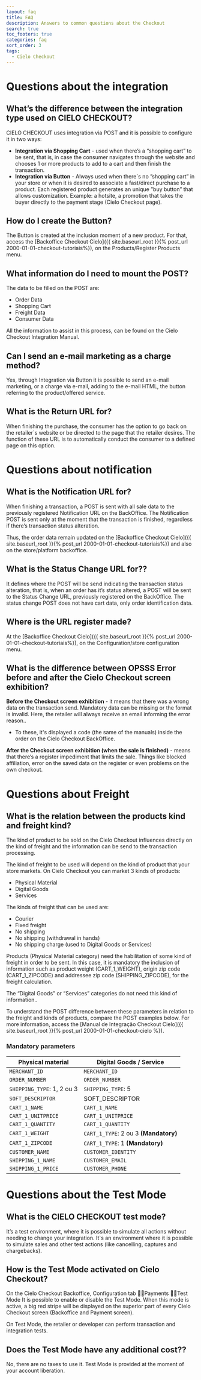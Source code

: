 ```yaml
---
layout: faq
title: FAQ
description: Answers to common questions about the Checkout
search: true
toc_footers: true
categories: faq
sort_order: 3
tags:
  - Cielo Checkout
---
```


# Questions about the integration

## What’s the difference between the integration type used on CIELO CHECKOUT?

CIELO CHECKOUT uses integration via POST and it is possible to configure it in two ways:

- **Integration via Shopping Cart** - used when there’s a “shopping cart” to be sent, that is, in case the consumer navigates through the website and chooses 1 or more products to add to a cart and then finish the transaction.
- **Integration via Button** - Always used when there`s no ”shopping cart” in your store or when it is desired to associate a fast/direct purchase to a product. Each registered product generates an unique ”buy button” that allows customization. Example: a hotsite, a promotion that takes the buyer directly to the payment stage (Cielo Checkout page).

## How do I create the Button?

The Button is created at the inclusion moment of a new product. For that, access the [Backoffice Checkout Cielo]({{ site.baseurl_root }}{% post_url 2000-01-01-checkout-tutoriais%}), on the Products/Register Products menu.

## What information do I need to mount the POST?

The data to be filled on the POST are:

- Order Data
- Shopping Cart
- Freight Data
- Consumer Data

All the information to assist in this process, can be found on the Cielo Checkout Integration Manual.

## Can I send an e-mail marketing as a charge method?

Yes, through Integration via Button it is possible to send an e-mail marketing, or a charge via e-mail, adding to the e-mail HTML, the button referring to the product/offered service.

## What is the Return URL for?

When finishing the purchase, the consumer has the option to go back on the retailer`s website or be directed to the page that the retailer desires. The function of these URL is to automatically conduct the consumer to a defined page on this option.

# Questions about notification

## What is the Notification URL for?

When finishing a transaction, a POST is sent with all sale data to the previously registered Notification URL on the BackOffice. The Notification POST is sent only at the moment that the transaction is finished, regardless if there’s transaction status alteration.

Thus, the order data remain updated on the [Backoffice Checkout Cielo]({{ site.baseurl_root }}{% post_url 2000-01-01-checkout-tutoriais%}) and also on the store/platform backoffice.

## What is the Status Change URL for??

It defines where the POST will be send indicating the transaction status alteration, that is, when an order has it’s status altered, a POST will be sent to the Status Change URL, previously registered on the BackOffice. The status change POST does not have cart data, only order identification data.

## Where is the URL register made?

At the [Backoffice Checkout Cielo]({{ site.baseurl_root }}{% post_url 2000-01-01-checkout-tutoriais%}), on the Configuration/store configuration menu.

## What is the difference between OPSSS Error before and after the Cielo Checkout screen exhibition?

**Before the Checkout screen exhibition** - it means that there was a wrong data on the transaction send. Mandatory data can be missing or the format is invalid. Here, the retailer will always receive an email informing the error reason..

- To these, it's displayed a code (the same of the manuals) inside the order on the Cielo Checkout BackOffice.

**After the Checkout screen exhibition (when the sale is finished)** - means that there’s a register impediment that limits the sale. Things like blocked affiliation, error on the saved data on the register or even problems on the own checkout.

# Questions about Freight

## What is the relation between the products kind and freight kind?

The kind of product to be sold on the Cielo Checkout influences directly on the kind of freight and the information can be send to the transaction processing.

The kind of freight to be used will depend on the kind of product that your store markets. On Cielo Checkout you can market 3 kinds of products:

- Physical Material
- Digital Goods
- Services

The kinds of freight that can be used are:

- Courier
- Fixed freight
- No shipping
- No shipping (withdrawal in hands)
- No shipping charge (used to Digital Goods or Services)

Products (Physical Material category) need the habilitation of some kind of freight in order to be sent. In this case, it is mandatory the inclusion of information such as product weight (CART_1_WEIGHT), origin zip code (CART_1_ZIPCODE) and addressee zip code (SHIPPING_ZIPCODE), for the freight calculation.

The “Digital Goods” or “Services” categories do not need this kind of information..

To understand the POST difference between these parameters in relation to the freight and kinds of products, compare the POST examples below. For more information, access the [Manual de Integração Checkout Cielo]({{ site.baseurl_root }}{% post_url 2000-01-01-checkout-cielo %}).

### Mandatory parameters

| Physical material          | Digital Goods / Service               |
| -------------------------- | ------------------------------------- |
| `MERCHANT_ID`              | `MERCHANT_ID`                         |
| `ORDER_NUMBER`             | `ORDER_NUMBER`                        |
| `SHIPPING_TYPE`: 1, 2 ou 3 | `SHIPPING_TYPE`: 5                    |
| `SOFT_DESCRIPTOR`          | SOFT_DESCRIPTOR                       |
| `CART_1_NAME`              | `CART_1_NAME`                         |
| `CART_1_UNITPRICE`         | `CART_1_UNITPRICE`                    |
| `CART_1_QUANTITY`          | `CART_1_QUANTITY`                     |
| `CART_1_WEIGHT`            | `CART_1_TYPE`: 2 ou 3 **(Mandatory)** |
| `CART_1_ZIPCODE`           | `CART_1_TYPE`: 1 **(Mandatory)**      |
| `CUSTOMER_NAME`            | `CUSTOMER_IDENTITY`                   |
| `SHIPPING_1_NAME`          | `CUSTOMER_EMAIL`                      |
| `SHIPPING_1_PRICE`         | `CUSTOMER_PHONE`                      |

# Questions about the Test Mode

## What is the CIELO CHECKOUT test mode?

It’s a test environment, where it is possible to simulate all actions without needing to change your integration. It`s an environment where it is possible to simulate sales and other test actions (like cancelling, captures and chargebacks).

## How is the Test Mode activated on Cielo Checkout?

On the Cielo Checkout Backoffice, Configuration tab Payments Test Mode It is possible to enable or disable the Test Mode. When this mode is active, a big red stripe will be displayed on the superior part of every Cielo Checkout screen (Backoffice and Payment screen).

On Test Mode, the retailer or developer can perform transaction and integration tests.

## Does the Test Mode have any additional cost??

No, there are no taxes to use it. Test Mode is provided at the moment of your account liberation.
